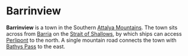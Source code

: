 # Barrinview

**Barrinview** is a town in the Southern [Attalya Mountains](../../../ch-4-esterfell-gazetteer/esterfell/lenya/attalya-mountains/). The town sits across from [Barria](../../../ch-4-esterfell-gazetteer/esterfell/barria.md) on the [Strait of Shallows](../../../ch-4-esterfell-gazetteer/esterfell/coasts/index.md#strait-of-shallows), by which ships can access [Perlipont](perlipont.md) to the north. A single mountain road connects the town with [Bathys Pass](bathys-pass.md) to the east.
